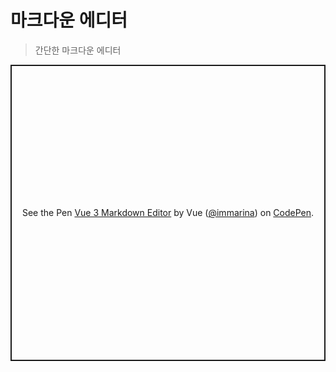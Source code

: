# 마크다운 에디터

> 간단한 마크다운 에디터

<p class="codepen" data-height="474" data-theme-id="39028" data-default-tab="js,result" data-user="immarina" data-slug-hash="oNxXzyB" style="height: 474px; box-sizing: border-box; display: flex; align-items: center; justify-content: center; border: 2px solid; margin: 1em 0; padding: 1em;" data-pen-title="Vue 3 Markdown Editor">   <span>See the Pen <a href="https://codepen.io/immarina/pen/oNxXzyB">   Vue 3 Markdown Editor</a> by Vue (<a href="https://codepen.io/immarina">@immarina</a>)   on <a href="https://codepen.io">CodePen</a>.</span> </p> <script async="" src="https://static.codepen.io/assets/embed/ei.js"></script>
